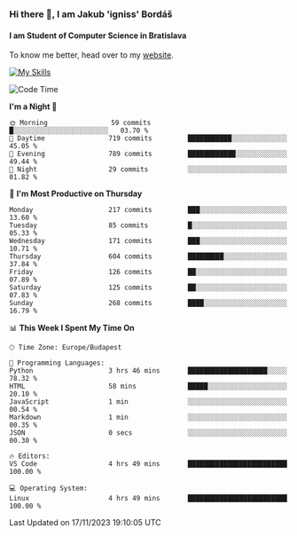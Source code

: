 ### Hi there 👋, I am Jakub 'igniss' Bordáš

#### I am Student of Computer Science in Bratislava
To know me better, head over to my [website](https://bordas.sk).

[![My Skills](https://skillicons.dev/icons?i=js,html,css,figma,svelte,java,kotlin,python,postgresql,typescript,nest,nodejs)](https://bordas.sk)


<!--START_SECTION:waka-->
![Code Time](http://img.shields.io/badge/Code%20Time-1%2C268%20hrs%2019%20mins-blue)

**I'm a Night 🦉** 

```text
🌞 Morning                59 commits          █░░░░░░░░░░░░░░░░░░░░░░░░   03.70 % 
🌆 Daytime                719 commits         ███████████░░░░░░░░░░░░░░   45.05 % 
🌃 Evening                789 commits         ████████████░░░░░░░░░░░░░   49.44 % 
🌙 Night                  29 commits          ░░░░░░░░░░░░░░░░░░░░░░░░░   01.82 % 
```
📅 **I'm Most Productive on Thursday** 

```text
Monday                   217 commits         ███░░░░░░░░░░░░░░░░░░░░░░   13.60 % 
Tuesday                  85 commits          █░░░░░░░░░░░░░░░░░░░░░░░░   05.33 % 
Wednesday                171 commits         ███░░░░░░░░░░░░░░░░░░░░░░   10.71 % 
Thursday                 604 commits         █████████░░░░░░░░░░░░░░░░   37.84 % 
Friday                   126 commits         ██░░░░░░░░░░░░░░░░░░░░░░░   07.89 % 
Saturday                 125 commits         ██░░░░░░░░░░░░░░░░░░░░░░░   07.83 % 
Sunday                   268 commits         ████░░░░░░░░░░░░░░░░░░░░░   16.79 % 
```


📊 **This Week I Spent My Time On** 

```text
🕑︎ Time Zone: Europe/Budapest

💬 Programming Languages: 
Python                   3 hrs 46 mins       ████████████████████░░░░░   78.32 % 
HTML                     58 mins             █████░░░░░░░░░░░░░░░░░░░░   20.10 % 
JavaScript               1 min               ░░░░░░░░░░░░░░░░░░░░░░░░░   00.54 % 
Markdown                 1 min               ░░░░░░░░░░░░░░░░░░░░░░░░░   00.35 % 
JSON                     0 secs              ░░░░░░░░░░░░░░░░░░░░░░░░░   00.30 % 

🔥 Editors: 
VS Code                  4 hrs 49 mins       █████████████████████████   100.00 % 

💻 Operating System: 
Linux                    4 hrs 49 mins       █████████████████████████   100.00 % 
```


 Last Updated on 17/11/2023 19:10:05 UTC
<!--END_SECTION:waka-->
